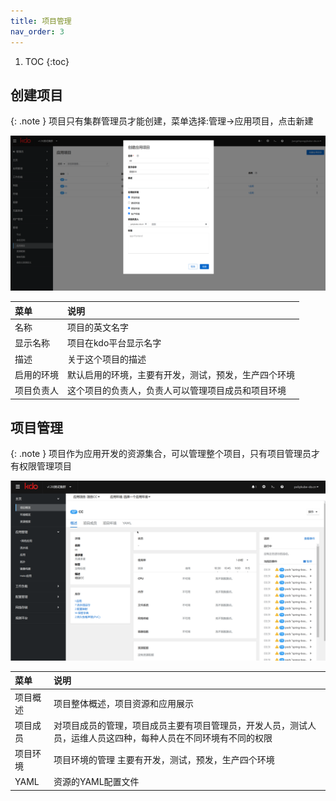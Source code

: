 ```yaml
---
title: 项目管理
nav_order: 3
---
```


1. TOC
{:toc}

## 创建项目

{: .note }
项目只有集群管理员才能创建，菜单选择:管理->应用项目，点击新建

![创建项目](imgs/createAppProject.png)

| 菜单    | 说明                         |
|:-------|:---------------------------|
| 名称    | 项目的英文名字                    |
| 显示名称 | 项目在kdo平台显示名字               |
| 描述 | 关于这个项目的描述                  |
| 启用的环境  | 默认启用的环境，主要有开发，测试，预发，生产四个环境 |
|项目负责人| 这个项目的负责人，负责人可以管理项目成员和项目环境  |

## 项目管理

{: .note }
项目作为应用开发的资源集合，可以管理整个项目，只有项目管理员才有权限管理项目

![项目管理](imgs/manageAppProject.gif)


| 菜单     | 说明                                                      |
|:-------|:--------------------------------------------------------|
| 项目概述   | 项目整体概述，项目资源和应用展示                                        |
| 项目成员   | 对项目成员的管理，项目成员主要有项目管理员，开发人员，测试人员，运维人员这四种，每种人员在不同环境有不同的权限 |
| 项目环境   | 项目环境的管理 主要有开发，测试，预发，生产四个环境                              |
| YAML   | 资源的YAML配置文件                                             |


